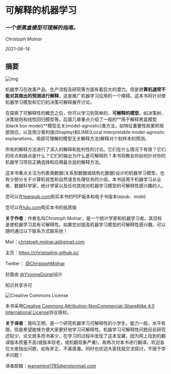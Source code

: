 # 可解释的机器学习

### *一个使黑盒模型可理解的指南。*

*Christoph Molnar*

*2021-06-14*

## 摘要

![img](https://christophm.github.io/interpretable-ml-book/images/title_page.jpg)

机器学习在改善产品、生产流程及研究等方面有着巨大的潜力。但是**计算机通常不能对其做出的预测进行解释**，这是推广机器学习应用的一个障碍。这本书将针对使机器学习模型和它们的决策可解释展开讨论。

在探索了可解释性的概念之后，你可以学习到简单的、**可解释的模型**，如决策树、决策规则和线性回归模型等。后面几章重点介绍了一般的**用于解释黑盒模型(black box model)**模型无关(model-agnostic)类方法，如特征重要性和累积局部效应，以及用沙普利值(Shapley)和LIME(Local Interpretable model-agnostic explanations，局部可理解的模型无关解释方法)解释对个别样本的预测。

所有的解释方法进行了深入的解释和批判性的讨论。它们在什么情况下有效？它们的优点和缺点是什么？它们的输出为什么是可解释的？本书将教会你如何针对你的机器学习项目正确选择和应用最合适的解释方法。

这本书重点关注为列表类数据(关系型数据或结构化数据)设计的机器学习模型，也有少部分关于计算机视觉和自然语言处理任务的介绍。本书适用于机器学习从业者、数据科学家、统计学家以及任何其他对机器学习模型的可解释性感兴趣的人。

您可以在[leanpub.com](https://leanpub.com/interpretable-machine-learning)购买本书的PDF版本和电子书版本(epub、mobi)

您可以在[lulu.com](http://www.lulu.com/shop/christoph-molnar/interpretable-machine-learning/paperback/product-24036234.html)购买本书的纸质版

**关于作者**：作者名叫Christoph Molnar，是一个统计学家和机器学习者。其目标是使机器学习具有可解释性。如果您对提高机器学习模型的可解释性感兴趣，可以随时通过以下联系方式联系他！

Mail：christoph.molnar.ai@gmail.com

主页：https://christophm.github.io/

Twitter： [@ChristophMolnar](https://twitter.com/ChristophMolnar)

封面由 [@YvonneDoinel](https://twitter.com/YvonneDoinel)设计

知识共享许可

 ![Creative Commons License](https://christophm.github.io/interpretable-ml-book/images/by-nc-sa.png)

本书采用[Creative Commons Attribution-NonCommercial-ShareAlike 4.0 International License](http://creativecommons.org/licenses/by-nc-sa/4.0/)协议授权。

**关于译者**：我叫王明，是一个研究机器学习可解释性的小学生，能力一般，水平有限，但是希望能够方便大家更好地学习可解释性。机器学习可解释性问题目前研究还较少，论文居多而书甚少，在学习的过程中发现了这本宝藏，因为网上找到的翻译版本质量不高(或版本较老，或机翻现象严重)，故再次对本书进行翻译。欢迎各位大佬指出问题，如有斧正，不甚感激。同时也欢迎大家找我交流探讨，不限于学术问题！

译者邮箱：wangming1785@protonmail.com